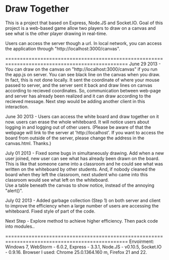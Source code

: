 Draw Together
============
This is a project that based on Express, Node.JS and Socket.IO. Goal of this project is a web-based game allow two players to draw on a canvas and see what is the other player drawing in real-time.

Users can access the server though a url. In local network, you can access the application through "http://localhost:3000/canvas".

================================================================================================
June 29 2013 -	You can draw on the canvas on "http://localhost:3000/canvas" if you run the app.js on server.
		You can see black line on the canvas when you draw. In fact, this is not done locally. It sent the coordinate of where your mouse passed to server, and the server sent it back and draw lines on canvas according to recieved coordinates.
		So, communication between web-page and server has already been realized and it can draw according to the recieved message. Next step would be adding another client in this interaction.
		
June 30 2013 - 	Users can access the white board and draw together on it now. 
		users can erase the whole whiteboard. 
		It will notice users about logging in and logging out of other users.
		(Please be aware of that the webpage will link to the server at 'http://localhost'. If you want to access the board from outside of the server, please change the address in the canvas.html. Thanks.)

July 01 2013 -  Fixed some bugs in simultaneously drawing. 
		Add when a new user joined, new user can see what has already been drawn on the board. This is like that someone came into a classroom and he could see what was written on the whiteboard by other students. And, if nobody cleaned the board when they left the classroom, next student who came into this classroom would see what left on the whiteboard.  
		Use a table beneath the canvas to show notice, instead of the annoying "alert()".

July 02 2013 -	Added garbage collection (Step 1) on both server and client to improve the efficiency when a large number of users are accessing the whiteboard.
		Fixed style of part of the code.

Next Step    -	Explore method to achieve higher efficiency. Then pack code into modules..

================================================================================================
Envoirment: Windows 7, WebStorm - 6.0.2, Express - 3.3.1, Node.JS - v0.10.5, Socket.IO - 0.9.16.
Browser I used: Chrome 25.0.1364.160 m, Firefox 21 and 22.
